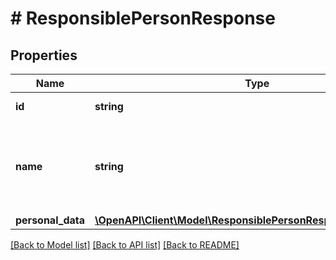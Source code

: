 # # ResponsiblePersonResponse

## Properties

Name | Type | Description | Notes
------------ | ------------- | ------------- | -------------
**id** | **string** | Responsible person ID. | [optional]
**name** | **string** | Internal name of responsible person in dictionary (visible only to you). | [optional]
**personal_data** | [**\OpenAPI\Client\Model\ResponsiblePersonResponsePersonalData**](ResponsiblePersonResponsePersonalData.md) |  | [optional]

[[Back to Model list]](../../README.md#models) [[Back to API list]](../../README.md#endpoints) [[Back to README]](../../README.md)

